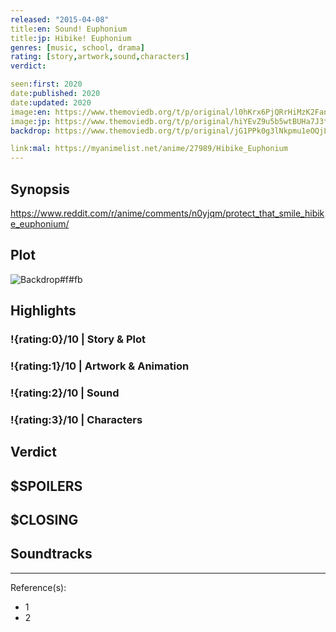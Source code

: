 ```yaml
---
released: "2015-04-08"
title:en: Sound! Euphonium
title:jp: Hibike! Euphonium
genres: [music, school, drama]
rating: [story,artwork,sound,characters]
verdict:

seen:first: 2020
date:published: 2020
date:updated: 2020
image:en: https://www.themoviedb.org/t/p/original/l0hKrx6PjQRrHiMzK2Fanen2xbL.jpg
image:jp: https://www.themoviedb.org/t/p/original/hiYEvZ9u5b5wtBUHa7J3t8DFEzg.jpg
backdrop: https://www.themoviedb.org/t/p/original/jG1PPk0g3lNkpmu1eOQjLVTG4ml.jpg

link:mal: https://myanimelist.net/anime/27989/Hibike_Euphonium
---
```



## Synopsis

<https://www.reddit.com/r/anime/comments/n0yjqm/protect_that_smile_hibike_euphonium/>

## Plot

![Backdrop#f#fb](link "Source: TMDB")

## Highlights

### !{rating:0}/10 | Story & Plot

### !{rating:1}/10 | Artwork & Animation

### !{rating:2}/10 | Sound

### !{rating:3}/10 | Characters

## Verdict

## $SPOILERS

## $CLOSING

## Soundtracks

***
Reference(s):

- 1
- 2
